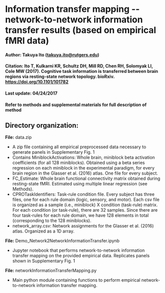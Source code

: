# Information transfer mapping -- network-to-network information transfer results (based on empirical fMRI data)

#### Author: Takuya Ito (takuya.ito@rutgers.edu)
#### Citation: Ito T, Kulkarni KR, Schultz DH, Mill RD, Chen RH, Solomyak LI, Cole MW (2017). Cognitive task information is transferred between brain regions via resting-state network topology. bioRxiv. https://doi.org/10.1101/101782
#### Last update: 04/24/2017
#### Refer to methods and supplemental materials for full description of method

## Directory organization:
**File:** data.zip
* A zip file containing all empirical preprocessed data necessary to generate panels in Supplementary Fig. 1
* Contains MiniblockActivations: Whole brain, miniblock beta activation coefficients (for all 128 miniblocks). Obtained using a beta series regression on each miniblock in the experimental paradigm, for every brain region in the Glasser et al. (2016) atlas. One file for every subject.
* FC_Estimate: Whole brain functional connectivity matrix obtained during resting-state fMRI. Estimated using multiple linear regression (see Methods).
* CPROTaskIdentifiers: Task-rule condition file. Every subject has three files, one for each rule domain (logic, sensory, and motor). Each csv file is organized as a sample (i.e., miniblock) X condition (task-rule) matrix. For each condition (or task-rule), there are 32 samples. Since there are four task-rules for each rule domain, we have 128 elements in total (corresponding to the 128 miniblocks).
* network_array.csv: Network assignments for the Glasser et al. (2016) atlas. Organized as a 1D array.

**File:** Demo_Network2NetworkInformationTransfer.ipynb
* Jupyter notebook that performs network-to-network information transfer mapping on the provided empirical data. Replicates panels shown in Supplementary Fig. 1

**File:** networkInformationTransferMapping.py
* Main python module containing functions to perform empirical network-to-network information transfer mapping.

